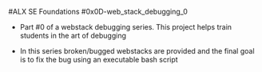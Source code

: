 #ALX SE Foundations #0x0D-web_stack_debugging_0

- Part #0 of a webstack debugging series. This project helps train students in the art of debugging

- In this series broken/bugged webstacks are provided
and the final goal is to fix the bug using an executable bash script

